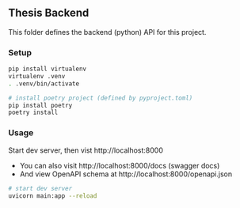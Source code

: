 ## Thesis Backend

This folder defines the backend (python) API for this project.

### Setup

````bash
pip install virtualenv
virtualenv .venv
. .venv/bin/activate

# install poetry project (defined by pyproject.toml)
pip install poetry
poetry install
````

### Usage

Start dev server, then vist http://localhost:8000

* You can also visit http://localhost:8000/docs (swagger docs)
* And view OpenAPI schema at http://localhost:8000/openapi.json

````bash
# start dev server
uvicorn main:app --reload
````